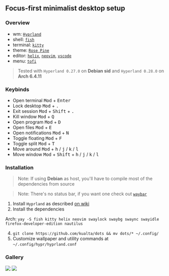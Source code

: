 ## Focus-first minimalist desktop setup
### Overview
- wm: [`Hyprland`](https://hyprland.org/)
- shell: [`fish`](https://fishshell.com/)
- terminal: [`kitty`](https://github.com/kovidgoyal/kitty)
- theme: [`Rose Pine`](https://rosepinetheme.com/)
- editor: [`helix`](https://helix-editor.com/), [`neovim`](https://neovim.io/), [`vscode`](https://code.visualstudio.com/)
- menu: [`tofi`](https://github.com/philj56/tofi)

> Tested with `Hyperland 0.27.0` on **Debian sid** and `Hyperland 0.28.0` on **Arch 6.4.11**

### Keybinds
- Open terminal <kbd>Mod</kbd> + <kbd>Enter</kbd>
- Lock desktop <kbd>Mod</kbd> + <kbd>.</kbd> 
- Exit session <kbd>Mod</kbd> + <kbd>Shift</kbd> + <kbd>.</kbd> 
- Kill window <kbd>Mod</kbd> + <kbd>Q</kbd>
- Open program <kbd>Mod</kbd> + <kbd>D</kbd>
- Open files <kbd>Mod</kbd> + <kbd>E</kbd>
- Open notifications <kbd>Mod</kbd> + <kbd>N</kbd>
- Toggle floating <kbd>Mod</kbd> + <kbd>F</kbd>
- Toggle split <kbd>Mod</kbd> + <kbd>T</kbd>
- Move around <kbd>Mod</kbd> + <kbd>h</kbd> / <kbd>j</kbd> / <kbd>k</kbd> / <kbd>l</kbd>
- Move window <kbd>Mod</kbd> + <kbd>Shift</kbd> + <kbd>h</kbd> / <kbd>j</kbd> / <kbd>k</kbd> / <kbd>l</kbd>

### Installation
> Note: If using **Debian** as host, you'll have to compile most of the dependencies from source

> Note: There's no status bar, if you want one check out [`waybar`](https://github.com/Alexays/Waybar)

1. Install `Hyprland` as described [on wiki](https://wiki.hyprland.org/Getting-Started/Installation/)
2. Install the dependencies 

Arch: `yay -S fish kitty helix neovim swaylock swaybg swaync swayidle firefox-developer-edition nautilus`

4. ```git clone https://github.com/kualta/dots && mv dots/* ~/.config/```
5. Customize wallpaper and utility commands at `~/.config/hypr/hyprland.conf`



### Gallery
![](https://github.com/kualta/dots/assets/72769566/6a2ef24b-05da-44c5-946a-e6c927ef3022)
![](https://github.com/kualta/dots/assets/72769566/b333a976-b083-477b-b1f9-97174300d339)
